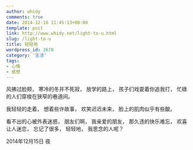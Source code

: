 ```yaml
---
author: whidy
comments: true
date: 2014-12-16 11:45:13+00:00
template: post
link: http://www.whidy.net/light-to-u.html
slug: /light-to-u
title: 轻轻地
wordpress_id: 2670
category: '生活'
tags:
- 心情
- 感想
---
```







风拂过脸颊，
寒冷的冬并不死寂，
放学的路上，
孩子们戏耍着你追我打，
忙碌的人们穿梭在狭窄的巷道间。

我轻轻的走着，
想着些许故事，
欢笑迟迟未来，
脸上的肌肉似乎有些酸。

看不出的心被外表迷惑，
朋友们啊，
我亲爱的朋友，
那久违的快乐难忘，
欢喜让人迷恋，
忘记了很多，
轻轻地，
我思念的人呢？




<!-- more -->

2014年12月15日 夜
